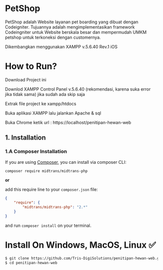 # PetShop

PetShop adalah Website layanan pet boarding yang dibuat dengan Codeigniter. Tujuannya adalah mengimplementasikan framework Codeingniter untuk Website berskala besar dan mempermudah UMKM petshop untuk terkoneksi dengan customernya.

Dikembangkan menggunakan XAMPP v.5.6.40 Rev.1 iOS

# How to Run?

Download Project ini

Downlod XAMPP Control Panel v.5.6.40 (rekomendasi, karena suka error jika tidak sama) jika sudah ada skip saja

Extrak file project ke xampp/htdocs

Buka aplikasi XAMPP lalu jalankan Apache & sql

Buka Chrome ketik url : https://localhost/penitipan-hewan-web

## 1. Installation

### 1.A Composer Installation

If you are using [Composer](https://getcomposer.org), you can install via composer CLI:

```
composer require midtrans/midtrans-php
```

**or**

add this require line to your `composer.json` file:

```json
{
	"require": {
		"midtrans/midtrans-php": "2.*"
	}
}
```

and run `composer install` on your terminal.

# Install On Windows, MacOS, Linux ✅

```bash
$ git clone https://github.com/Tris-DigiSolutions/penitipan-hewan-web.git
$ cd penitipan-hewan-web
```
